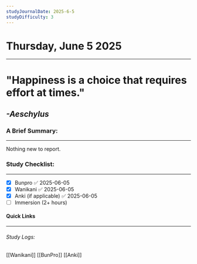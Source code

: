 ```yaml
---
studyJournalDate: 2025-6-5
studyDifficulty: 3
---
```


# Thursday, June 5 2025
---
# "Happiness is a choice that requires effort at times."

## *-Aeschylus*


### A Brief Summary:
---
Nothing new to report.

### Study Checklist:
---
- [x] Bunpro ✅ 2025-06-05
- [x] Wanikani ✅ 2025-06-05
- [x] Anki (if applicable) ✅ 2025-06-05
- [ ] Immersion (2+ hours)

#### Quick Links
---
###### Study Logs:
[[Wanikani]]
[[BunPro]]
[[Anki]]